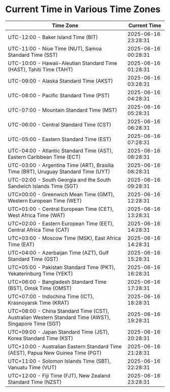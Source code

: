 # Current Time in Various Time Zones

| Time Zone | Current Time |
|-----------|--------------|
| UTC-12:00 - Baker Island Time (BIT) | 2025-06-16 23:28:31 |
| UTC-11:00 - Niue Time (NUT), Samoa Standard Time (SST) | 2025-06-16 00:28:31 |
| UTC-10:00 - Hawaii-Aleutian Standard Time (HAST), Tahiti Time (TAHT) | 2025-06-16 01:28:31 |
| UTC-09:00 - Alaska Standard Time (AKST) | 2025-06-16 03:28:31 |
| UTC-08:00 - Pacific Standard Time (PST) | 2025-06-16 04:28:31 |
| UTC-07:00 - Mountain Standard Time (MST) | 2025-06-16 05:28:31 |
| UTC-06:00 - Central Standard Time (CST) | 2025-06-16 06:28:31 |
| UTC-05:00 - Eastern Standard Time (EST) | 2025-06-16 07:28:31 |
| UTC-04:00 - Atlantic Standard Time (AST), Eastern Caribbean Time (ECT) | 2025-06-16 08:28:31 |
| UTC-03:00 - Argentina Time (ART), Brasília Time (BRT), Uruguay Standard Time (UYT) | 2025-06-16 08:28:31 |
| UTC-02:00 - South Georgia and the South Sandwich Islands Time (SGT) | 2025-06-16 09:28:31 |
| UTC±00:00 - Greenwich Mean Time (GMT), Western European Time (WET) | 2025-06-16 12:28:31 |
| UTC+01:00 - Central European Time (CET), West Africa Time (WAT) | 2025-06-16 13:28:31 |
| UTC+02:00 - Eastern European Time (EET), Central Africa Time (CAT) | 2025-06-16 14:28:31 |
| UTC+03:00 - Moscow Time (MSK), East Africa Time (EAT) | 2025-06-16 14:28:31 |
| UTC+04:00 - Azerbaijan Time (AZT), Gulf Standard Time (GST) | 2025-06-16 15:28:31 |
| UTC+05:00 - Pakistan Standard Time (PKT), Yekaterinburg Time (YEKT) | 2025-06-16 16:28:31 |
| UTC+06:00 - Bangladesh Standard Time (BST), Omsk Time (OMST) | 2025-06-16 17:28:31 |
| UTC+07:00 - Indochina Time (ICT), Krasnoyarsk Time (KRAT) | 2025-06-16 18:28:31 |
| UTC+08:00 - China Standard Time (CST), Australian Western Standard Time (AWST), Singapore Time (SGT) | 2025-06-16 19:28:31 |
| UTC+09:00 - Japan Standard Time (JST), Korea Standard Time (KST) | 2025-06-16 20:28:31 |
| UTC+10:00 - Australian Eastern Standard Time (AEST), Papua New Guinea Time (PGT) | 2025-06-16 21:28:31 |
| UTC+11:00 - Solomon Islands Time (SBT), Vanuatu Time (VUT) | 2025-06-16 22:28:31 |
| UTC+12:00 - Fiji Time (FJT), New Zealand Standard Time (NZST) | 2025-06-16 23:28:31 |
